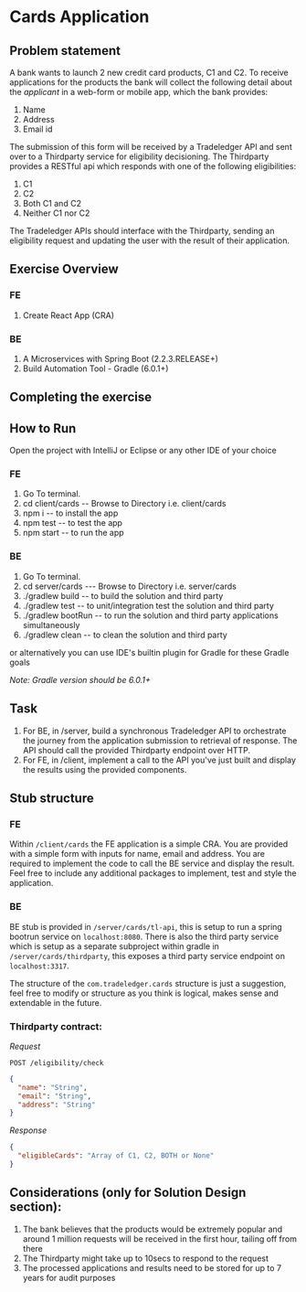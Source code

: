 # Cards Application

## Problem statement

A bank wants to launch 2 new credit card products, C1 and C2. To receive applications for the products the bank will collect the following detail about the _applicant_ in a web-form or mobile app, which the bank provides:

1. Name
2. Address
3. Email id

The submission of this form will be received by a Tradeledger API and sent over to a Thirdparty service for eligibility decisioning. The Thirdparty provides a RESTful api which responds with one of the following eligibilities:

1. C1
2. C2
3. Both C1 and C2
4. Neither C1 nor C2

The Tradeledger APIs should interface with the Thirdparty, sending an eligibility request and updating the user with the result of their application.

## Exercise Overview

### FE

1. Create React App (CRA)

### BE

1. A Microservices with Spring Boot (2.2.3.RELEASE+)
2. Build Automation Tool - Gradle (6.0.1+)

## Completing the exercise

## How to Run

Open the project with IntelliJ or Eclipse or any other IDE of your choice

### FE
1. Go To terminal.
2. cd client/cards -- Browse to Directory i.e. client/cards
3. npm i -- to install the app
4. npm test -- to test the app
5. npm start -- to run the app

### BE
1. Go To terminal.
2. cd server/cards --- Browse to Directory i.e. server/cards
3. ./gradlew build -- to build the solution and third party
4. ./gradlew test -- to unit/integration test the solution and third party
5. ./gradlew bootRun -- to run the solution and third party applications simultaneously
6. ./gradlew clean -- to clean the solution and third party

or alternatively you can use IDE's builtin plugin for Gradle for these Gradle goals

_Note: Gradle version should be 6.0.1+_

## Task

1. For BE, in /server, build a synchronous Tradeledger API to orchestrate the journey from the application submission to retrieval of response. The API should call the provided Thirdparty endpoint over HTTP.
2. For FE, in /client, implement a call to the API you've just built and display the results using the provided components.

## Stub structure

### FE
Within `/client/cards` the FE application is a simple CRA. You are provided with a simple form with inputs for name, email and address. You are required to implement the code to call the BE service and display the result. 
Feel free to include any additional packages to implement, test and style the application.

### BE
BE stub is provided in `/server/cards/tl-api`, this is setup to run a spring bootrun service on `localhost:8080`. 
There is also the third party service which is setup as a separate subproject within gradle in `/server/cards/thirdparty`, 
this exposes a third party service endpoint on `localhost:3317`.

The structure of the `com.tradeledger.cards` structure is just a suggestion, feel free to modify or structure
as you think is logical, makes sense and extendable in the future.

### Thirdparty contract:

_Request_

```
POST /eligibility/check
```

```json
{
  "name": "String",
  "email": "String",
  "address": "String"
}
```

_Response_

```json
{
  "eligibleCards": "Array of C1, C2, BOTH or None"
}
```

## Considerations (only for Solution Design section):

1. The bank believes that the products would be extremely popular and around 1 million requests will be received in the first hour, tailing off from there
2. The Thirdparty might take up to 10secs to respond to the request
3. The processed applications and results need to be stored for up to 7 years for audit purposes
